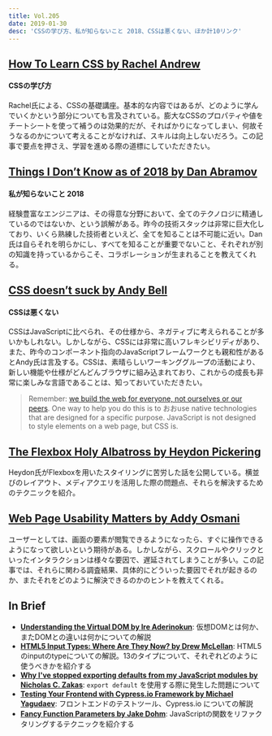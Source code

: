 ```yaml
---
title: Vol.205
date: 2019-01-30
desc: 'CSSの学び方、私が知らないこと 2018、CSSは悪くない、ほか計10リンク'
---
```


## [How To Learn CSS by Rachel Andrew](https://www.smashingmagazine.com/2019/01/how-to-learn-css/)

#### CSSの学び方

Rachel氏による、CSSの基礎講座。基本的な内容ではあるが、どのように学んでいくかという部分についても言及されている。膨大なCSSのプロパティや値をチートシートを使って補うのは効果的だが、そればかりになってしまい、何故そうなるのかについて考えることがなければ、スキルは向上しないだろう。この記事で要点を押さえ、学習を進める際の道標にしていただきたい。

## [Things I Don’t Know as of 2018 by Dan Abramov](https://overreacted.io/things-i-dont-know-as-of-2018/)

#### 私が知らないこと 2018

経験豊富なエンジニアは、その得意な分野において、全てのテクノロジに精通しているのではないか、という誤解がある。昨今の技術スタックは非常に巨大化しており、いくら熟練した技術者といえど、全てを知ることは不可能に近い。Dan氏は自らそれを明らかにし、すべてを知ることが重要でないこと、それぞれが別の知識を持っているからこそ、コラボレーションが生まれることを教えてくれる。

## [CSS doesn’t suck by Andy Bell](https://andy-bell.design/wrote/css-doesnt-suck/)

#### CSSは悪くない

CSSはJavaScriptに比べられ、その仕様から、ネガティブに考えられることが多いかもしれない。しかしながら、CSSには非常に高いフレキシビリディがあり、また、昨今のコンポーネント指向のJavaScriptフレームワークとも親和性があるとAndy氏は言及する。CSSは、素晴らしいワーキンググループの活動により、新しい機能や仕様がどんどんブラウザに組み込まれており、これからの成長も非常に楽しみな言語であることは、知っておいていただきたい。

> Remember: [we build the web for everyone, not ourselves or our peers](https://andy-bell.design/wrote/the-power-of-progressive-enhancement/). One way to help you do this is to おおuse native technologies that are designed for a specific purpose. JavaScript is not designed to style elements on a web page, but CSS is.

## [The Flexbox Holy Albatross by Heydon Pickering](http://www.heydonworks.com/article/the-flexbox-holy-albatross)

Heydon氏がFlexboxを用いたスタイリングに苦労した話を公開している。横並びのレイアウト、メディアクエリを活用した際の問題点、それらを解決するためのテクニックを紹介。

## [Web Page Usability Matters by Addy Osmani](https://addyosmani.com/blog/usability/)

ユーザーとしては、画面の要素が閲覧できるようになったら、すぐに操作できるようになって欲しいという期待がある。しかしながら、スクロールやクリックといったインタラクションは様々な要因で、遅延されてしまうことが多い。この記事では、それらに関わる調査結果、具体的にどういった要因でそれが起きるのか、またそれをどのように解決できるのかのヒントを教えてくれる。

## In Brief
- [**Understanding the Virtual DOM by Ire Aderinokun**](https://bitsofco.de/understanding-the-virtual-dom/): 仮想DOMとは何か、またDOMとの違いは何かについての解説
- [**HTML5 Input Types: Where Are They Now? by Drew McLellan**](https://www.smashingmagazine.com/2019/01/html5-input-types/): HTML5のinputのtypeについての解説。13のタイプについて、それぞれどのように使うべきかを紹介する
- [**Why I've stopped exporting defaults from my JavaScript modules by Nicholas C. Zakas**](https://humanwhocodes.com/blog/2019/01/stop-using-default-exports-javascript-module/): `export default` を使用する際に発生した問題について
- [**Testing Your Frontend with Cypress.io Framework by Michael Yagudaev**](https://snipcart.com/blog/frontend-testing-cypress): フロントエンドのテストツール、Cypress.io についての解説
- [**Fancy Function Parameters by Jake Dohm**](https://www.javascriptjanuary.com/blog/fancy-function-parameters): JavaScriptの関数をリファクタリングするテクニックを紹介する

